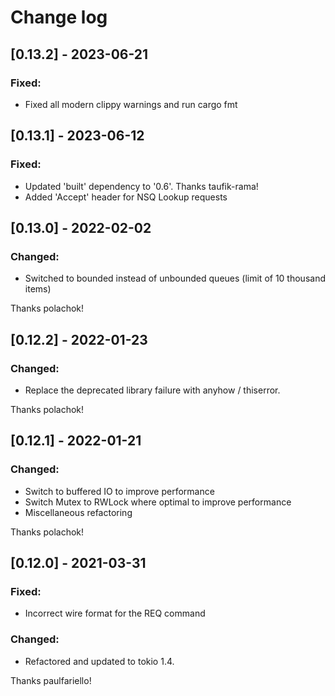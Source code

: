 # Change log

## [0.13.2] - 2023-06-21
### Fixed:
- Fixed all modern clippy warnings and run cargo fmt

## [0.13.1] - 2023-06-12
### Fixed:
- Updated 'built' dependency to '0.6'. Thanks taufik-rama!
- Added 'Accept' header for NSQ Lookup requests

## [0.13.0] - 2022-02-02
### Changed:
- Switched to bounded instead of unbounded queues (limit of 10 thousand items)

Thanks polachok!

## [0.12.2] - 2022-01-23
### Changed:
- Replace the deprecated library failure with anyhow / thiserror.

Thanks polachok!

## [0.12.1] - 2022-01-21
### Changed:
- Switch to buffered IO to improve performance
- Switch Mutex to RWLock where optimal to improve performance
- Miscellaneous refactoring

Thanks polachok!

## [0.12.0] - 2021-03-31
### Fixed:
- Incorrect wire format for the REQ command
### Changed:
- Refactored and updated to tokio 1.4.

Thanks paulfariello!
